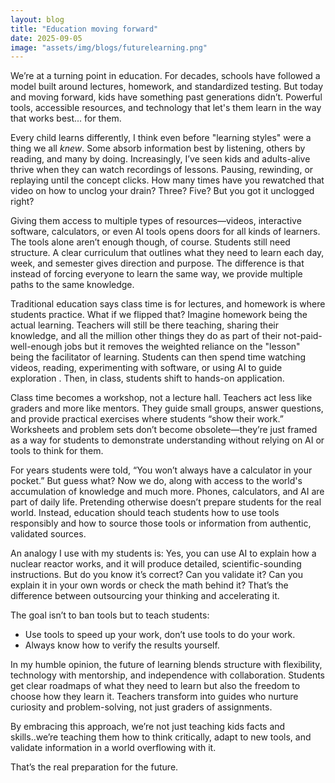 ```yaml
---
layout: blog
title: "Education moving forward"
date: 2025-09-05
image: "assets/img/blogs/futurelearning.png"
---
```

We’re at a turning point in education. For decades, schools have followed a model built around lectures, homework, and standardized testing. But today and moving forward, kids have something past generations didn’t. Powerful tools, accessible resources, and technology that let's them learn in the way that works best... for them.

Every child learns differently, I think even before "learning styles" were a thing we all _knew_. Some absorb information best by listening, others by reading, and many by doing. Increasingly, I’ve seen kids and adults-alive thrive when they can watch recordings of lessons. Pausing, rewinding, or replaying until the concept clicks. How many times have you rewatched that video on how to unclog your drain? Three? Five? But you got it unclogged right?

Giving them access to multiple types of resources—videos, interactive software, calculators, or even AI tools opens doors for all kinds of learners. The tools alone aren’t enough though, of course. Students still need structure. A clear curriculum that outlines what they need to learn each day, week, and semester gives direction and purpose. The difference is that instead of forcing everyone to learn the same way, we provide multiple paths to the same knowledge.

Traditional education says class time is for lectures, and homework is where students practice. What if we flipped that? Imagine homework being the actual learning. Teachers will still be there teaching, sharing their knowledge, and all the million other things they do as part of their not-paid-well-enough jobs but it removes the weighted reliance on the "lesson" being the facilitator of learning. Students can then spend time watching videos, reading, experimenting with software, or using AI to guide exploration . Then, in class, students shift to hands-on application.

Class time becomes a workshop, not a lecture hall. Teachers act less like graders and more like mentors. They guide small groups, answer questions, and provide practical exercises where students “show their work.” Worksheets and problem sets don’t become obsolete—they’re just framed as a way for students to demonstrate understanding without relying on AI or tools to think for them.

For years students were told, “You won’t always have a calculator in your pocket.” But guess what? Now we do, along with access to the world's accumulation of knowledge and much more. Phones, calculators, and AI are part of daily life. Pretending otherwise doesn’t prepare students for the real world. Instead, education should teach students how to use tools responsibly and how to source those tools or information from authentic, validated sources.

An analogy I use with my students is: Yes, you can use AI to explain how a nuclear reactor works, and it will produce detailed, scientific-sounding instructions. But do you know it’s correct? Can you validate it? Can you explain it in your own words or check the math behind it? That’s the difference between outsourcing your thinking and accelerating it.

The goal isn’t to ban tools but to teach students:

- Use tools to speed up your work, don’t use tools to do your work.
- Always know how to verify the results yourself.

In my humble opinion, the future of learning blends structure with flexibility, technology with mentorship, and independence with collaboration. Students get clear roadmaps of what they need to learn but also the freedom to choose how they learn it. Teachers transform into guides who nurture curiosity and problem-solving, not just graders of assignments.

By embracing this approach, we’re not just teaching kids facts and skills..we’re teaching them how to think critically, adapt to new tools, and validate information in a world overflowing with it. 

That’s the real preparation for the future.
